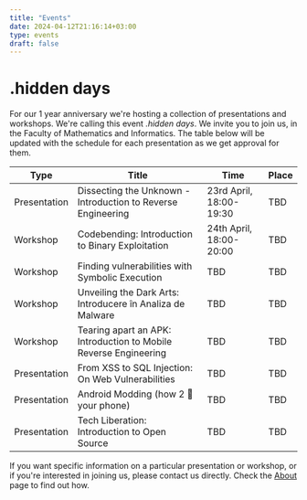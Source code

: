 ```yaml
---
title: "Events"
date: 2024-04-12T21:16:14+03:00
type: events
draft: false
---
```


# .hidden days

For our 1 year anniversary we're hosting a collection of presentations and workshops. We're calling this event *.hidden days*. We invite you to join us, in the Faculty of Mathematics and Informatics. The table below will be updated with the schedule for each presentation as we get approval for them.

| Type | Title | Time | Place |
|------|-------|------|-------|
| Presentation | Dissecting the Unknown - Introduction to Reverse Engineering | 23rd April, 18:00-19:30 | TBD |
| Workshop | Codebending: Introduction to Binary Exploitation | 24th April, 18:00-20:00 | TBD |
| Workshop | Finding vulnerabilities with Symbolic Execution | TBD | TBD |
| Workshop | Unveiling the Dark Arts: Introducere în Analiza de Malware | TBD | TBD |
| Workshop | Tearing apart an APK: Introduction to Mobile Reverse Engineering | TBD | TBD |
| Presentation | From XSS to SQL Injection: On Web Vulnerabilities | TBD | TBD |
| Presentation | Android Modding (how 2 🧱 your phone) | TBD | TBD |
| Presentation | Tech Liberation: Introduction to Open Source | TBD | TBD |

If you want specific information on a particular presentation or workshop, or if you're interested in joining us, please contact us directly. Check the [About](/about) page to find out how.
